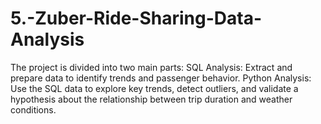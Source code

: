 # 5.-Zuber-Ride-Sharing-Data-Analysis
The project is divided into two main parts:  SQL Analysis: Extract and prepare data to identify trends and passenger behavior. Python Analysis: Use the SQL data to explore key trends, detect outliers, and validate a hypothesis about the relationship between trip duration and weather conditions.
